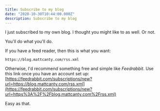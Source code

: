 ```yaml
---
title: Subscribe to my blog
date: "2020-10-30T10:44:00.000Z"
description: Subscribe to my blog
---
```


I just subscribed to my own blog. I thought you might like to as well. Or not.

You'll do what you'll do.

If you have a feed reader, then this is what you want:

`https://blog.mattcanty.com/rss.xml`

Otherwise, I'd recommend something free and simple like *Feedrabbit*. Use this link
once you have an account set up: [https://feedrabbit.com/subscriptions/new?url=https://blog.mattcanty.com/rss.xml](https://feedrabbit.com/subscriptions/new?url=https%3A%2F%2Fblog.mattcanty.com%2Frss.xml)

Easy as that.
